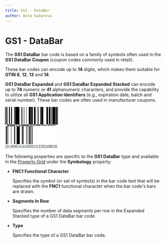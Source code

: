 ```yaml
---
title: GS1 - DataBar
author: Anna Gubareva
---
```

# GS1 - DataBar

The **GS1 DataBar** bar code is based on a family of symbols often used in the **GS1 DataBar Coupon** (coupon codes commonly used in retail).

These bar codes can encode up to **14** digits, which makes them suitable for **GTIN 8**, **12**, **13** and **14**.

**GS1 DataBar Expanded** and **GS1 DataBar Expanded Stacked** can encode up to **74** numeric or **41** alphanumeric characters, and provide the capability to utilize all **GS1 Application Identifiers** (e.g., expiration date, batch and serial number). These bar codes are often used in manufacturer coupons.

![](../../../../../images/eurd-win-bar-code-gs1-databar.png)

The following properties are specific to the **GS1 DataBar** type and available in the [Property Grid](../../report-designer-tools/ui-panels/property-grid.md) under the **Symbology** property:

* **FNC1 Functional Character**
	
	Specifies the symbol (or set of symbols) in the bar code text that will be replaced with the **FNC1** functional character when the bar code's bars are drawn.

* **Segments In Row**
	
	Specifies the number of data segments per row in the Expanded Stacked type of a GS1 DataBar bar code.

* **Type**
	
	Specifies the type of a GS1 DataBar bar code.
